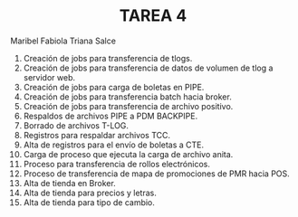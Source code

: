 <div align="center">

# TAREA 4
</div>

Maribel Fabiola Triana Salce
</div>

1. Creación de jobs para transferencia de tlogs.
2. Creación de jobs para transferencia de datos de volumen de tlog a servidor web.
3. Creación de jobs para carga de boletas en PIPE.
4. Creación de jobs para transferencia batch hacia broker.
5. Creación de jobs para transferencia de archivo positivo.
6. Respaldos de archivos PIPE a PDM BACKPIPE.
7. Borrado de archivos T-LOG.
8. Registros para respaldar archivos TCC.
9. Alta de registros para el envío de boletas a CTE.
10. Carga de proceso que ejecuta la carga de archivo anita.
11. Proceso para transferencia de rollos electrónicos.
12. Proceso de transferencia de mapa de promociones de PMR hacia POS.
13. Alta de tienda en Broker.
14. Alta de tienda para precios y letras.
15. Alta de tienda para tipo de cambio.
